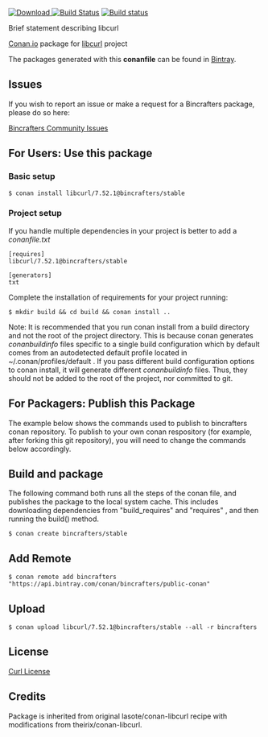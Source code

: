 [ ![Download](https://api.bintray.com/packages/bincrafters/public-conan/libcurl%3Abincrafters/images/download.svg?version=7.52.1%3Astable) ](https://bintray.com/bincrafters/public-conan/libcurl%3Abincrafters/7.52.1%3Astable/link)
[![Build Status](https://travis-ci.org/bincrafters/conan-libcurl.svg?branch=stable%2F7.52.1)](https://travis-ci.org/bincrafters/conan-libcurl)
[![Build status](https://ci.appveyor.com/api/projects/status/t9we1v55dmd6jm4k/branch/stable/7.52.1?svg=true)](https://ci.appveyor.com/project/BinCrafters/conan-libcurl/branch/stable/7.52.1)

Brief statement describing libcurl

[Conan.io](https://conan.io) package for [libcurl](https://libcurl.org) project

The packages generated with this **conanfile** can be found in [Bintray](https://bintray.com/bincrafters/public-conan/libcurl%3Abincrafters).

## Issues

If you wish to report an issue or make a request for a Bincrafters package, please do so here:  

[Bincrafters Community Issues](https://github.com/bincrafters/community/issues)

## For Users: Use this package

### Basic setup

    $ conan install libcurl/7.52.1@bincrafters/stable
	
### Project setup

If you handle multiple dependencies in your project is better to add a *conanfile.txt*

    [requires]
    libcurl/7.52.1@bincrafters/stable

    [generators]
    txt

Complete the installation of requirements for your project running:

    $ mkdir build && cd build && conan install ..
	
Note: It is recommended that you run conan install from a build directory and not the root of the project directory.  This is because conan generates *conanbuildinfo* files specific to a single build configuration which by default comes from an autodetected default profile located in ~/.conan/profiles/default .  If you pass different build configuration options to conan install, it will generate different *conanbuildinfo* files.  Thus, they should not be added to the root of the project, nor committed to git.

## For Packagers: Publish this Package

The example below shows the commands used to publish to bincrafters conan repository. To publish to your own conan respository (for example, after forking this git repository), you will need to change the commands below accordingly.

## Build and package 

The following command both runs all the steps of the conan file, and publishes the package to the local system cache.  This includes downloading dependencies from "build_requires" and "requires" , and then running the build() method. 

    $ conan create bincrafters/stable

## Add Remote

	$ conan remote add bincrafters "https://api.bintray.com/conan/bincrafters/public-conan"

## Upload

    $ conan upload libcurl/7.52.1@bincrafters/stable --all -r bincrafters
	
## License
[Curl License](https://curl.haxx.se/docs/copyright.html)

## Credits

Package is inherited from original lasote/conan-libcurl recipe with modifications from theirix/conan-libcurl.
